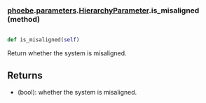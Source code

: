 ### [phoebe](phoebe.md).[parameters](phoebe.parameters.md).[HierarchyParameter](phoebe.parameters.HierarchyParameter.md).is_misaligned (method)


```py

def is_misaligned(self)

```



Return whether the system is misaligned.

Returns
---------
* (bool): whether the system is misaligned.

